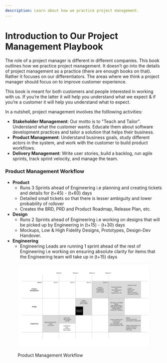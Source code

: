 ```yaml
---
description: Learn about how we practice project management.
---
```


# Introduction to Our Project Management Playbook

The role of a project manager is different in different companies. This book outlines how we practice project management. It doesn’t go into the details of project management as a practice (there are enough books on that). Rather it focuses on our differentiators. The areas where we think a project manager should focus on to improve customer experience.

This book is meant for both customers and people interested in working with us. If you’re the latter it will help you understand what we expect & if you’re a customer it will help you understand what to expect.

In a nutshell, project management involves the folllowing activities:

* **Stakeholder Management**: Our motto is to "Teach and Tailor". Understand what the customer wants. Educate them about software development practices and tailor a solution that helps their business.
* **Product Management**: Understand business goals, study different actors in the system, and work with the customer to build product workflows.
* **Delivery Management**: Write user stories, build a backlog, run agile sprints, track sprint velocity, and manage the team.&#x20;

### Product Management Workflow

* **Product**
  * Runs 3 Sprints ahead of Engineering i.e planning and creating tickets and details for (t+45) - (t+60) days
  * Detailed small tickets so that there is lesser ambiguity and lower probability of rollover
  * Creates the BRD, PRD and Product Roadmap, Release Plan, etc.
* **Design**
  * Runs 2 Sprints ahead of Engineering i.e working on designs that will be picked up by Engineering in (t+15) - (t+30) days
  * Mockups, Low & High Fidelity Designs, Prototypes, Design-Dev Handover.
* **Engineering**
  * Engineering Leads are running 1 sprint ahead of the rest of Engineering i.e working on ensuring absolute clarity for items that the Engineering team will take up in (t+15) days

<figure><img src="../.gitbook/assets/Product Management Workflow.png" alt=""><figcaption><p>Product Management Workflow</p></figcaption></figure>
